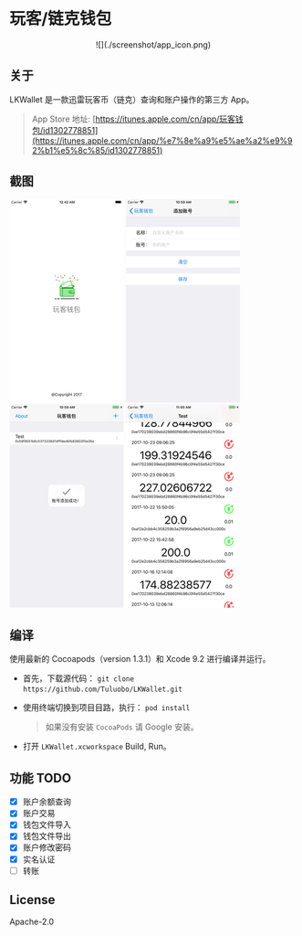 # 玩客/链克钱包 

<p align="center">
![](./screenshot/app_icon.png)
</p>

## 关于

LKWallet 是一款迅雷玩客币（链克）查询和账户操作的第三方 App。

> App Store 地址:  [https://itunes.apple.com/cn/app/玩客钱包/id1302778851](https://itunes.apple.com/cn/app/%e7%8e%a9%e5%ae%a2%e9%92%b1%e5%8c%85/id1302778851)

## 截图

![](./screenshot/1.png)       ![](./screenshot/2.png)      ![](./screenshot/3.png)  ![](./screenshot/4.png)         

## 编译

使用最新的 Cocoapods（version 1.3.1）和 Xcode 9.2 进行编译并运行。

- 首先，下载源代码：
  `git clone https://github.com/Tuluobo/LKWallet.git`

- 使用终端切换到项目目路，执行：
  `pod install`

  > 如果没有安装 `CocoaPods` 请 Google 安装。


- 打开 `LKWallet.xcworkspace` Build, Run。

## 功能 TODO

- [x] 账户余额查询
- [x] 账户交易
- [x] 钱包文件导入
- [x] 钱包文件导出
- [x] 账户修改密码
- [x] 实名认证
- [ ] 转账

## License

Apache-2.0